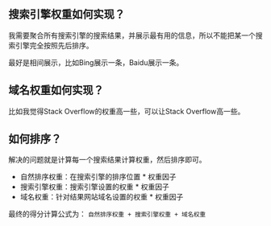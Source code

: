 ## 搜索引擎权重如何实现？

我需要聚合所有搜索引擎的搜索结果，并展示最有用的信息，所以不能把某一个搜索引擎完全按照先后排序。

最好是相间展示，比如Bing展示一条，Baidu展示一条。

## 域名权重如何实现？

比如我觉得Stack Overflow的权重高一些，可以让Stack Overflow高一些。

## 如何排序？

解决的问题就是计算每一个搜索结果计算权重，然后排序即可。

- 自然排序权重：在搜索引擎的排序位置 * 权重因子
- 搜索引擎权重：搜索引擎设置的权重 * 权重因子
- 域名权重：针对结果网站域名设置的权重 * 权重因子

最终的得分计算公式为： ``自然排序权重 + 搜索引擎权重 + 域名权重``

